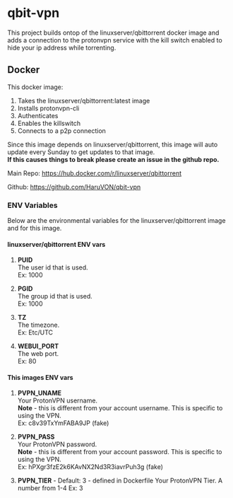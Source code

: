 # qbit-vpn

This project builds ontop of the linuxserver/qbittorrent docker image and adds a connection to the protonvpn service with the kill switch enabled to hide your ip address while torrenting.

## Docker

This docker image:

1. Takes the linuxserver/qbittorrent:latest image
2. Installs protonvpn-cli
3. Authenticates
4. Enables the killswitch
5. Connects to a p2p connection

Since this image depends on linuxserver/qbittorrent, this image will auto update every Sunday to get updates to that image.  
**If this causes things to break please create an issue in the github repo.**

Main Repo: https://hub.docker.com/r/linuxserver/qbittorrent

Github: https://github.com/HaruVON/qbit-vpn

### ENV Variables

Below are the environmental variables for the linuxserver/qbittorrent image and for this image.

#### linuxserver/qbittorrent ENV vars

1. **PUID**  
   The user id that is used.  
   Ex: 1000

2. **PGID**  
   The group id that is used.  
   Ex: 1000

3. **TZ**  
   The timezone.  
   Ex: Etc/UTC

4. **WEBUI_PORT**  
   The web port.  
   Ex: 80

#### This images ENV vars

1. **PVPN_UNAME**  
   Your ProtonVPN username.  
   **Note** - this is different from your account username. This is specific to using the VPN.  
   Ex: c8v39TxYmFABA9JP (fake)

2. **PVPN_PASS**  
   Your ProtonVPN password.  
   **Note** - this is different from your account password. This is specific to using the VPN.  
   Ex: hPXgr3fzE2k6KAvNX2Nd3R3iavrPuh3g (fake)

3. **PVPN_TIER** - Default: 3 - defined in Dockerfile
   Your ProtonVPN Tier. A number from 1-4
   Ex: 3
